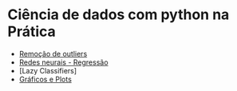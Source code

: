 # Ciência de dados com python na Prática

* [Remoção de outliers](./remover_outliers.md)
* [Redes neurais - Regressão](./redes_neurais_regressao.md)
* [Lazy Classifiers]
* [Gráficos e Plots](./graficos.md)


